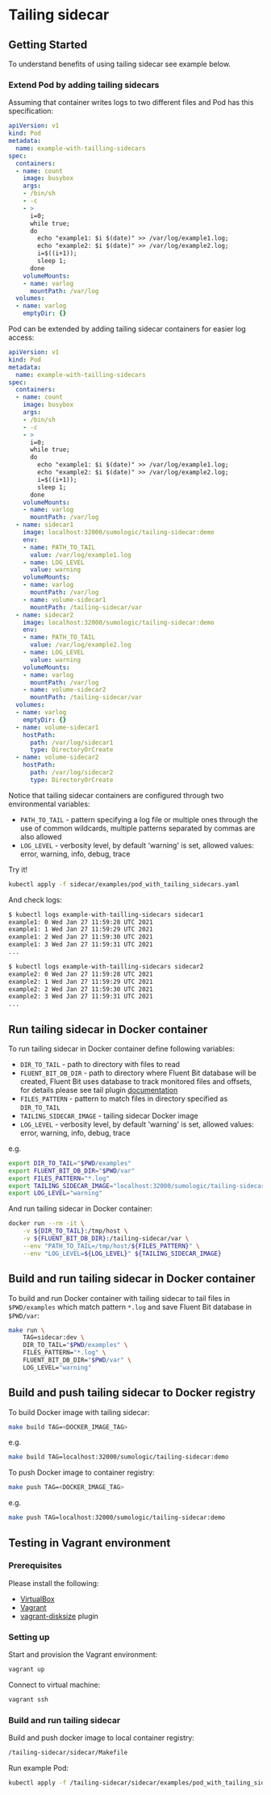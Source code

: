 # Tailing sidecar

## Getting Started

To understand benefits of using tailing sidecar see example below.

### Extend Pod by adding tailing sidecars

Assuming that container writes logs to two different files and Pod has this specification:

```yaml
apiVersion: v1
kind: Pod
metadata:
  name: example-with-tailling-sidecars
spec:
  containers:
  - name: count
    image: busybox
    args:
    - /bin/sh
    - -c
    - >
      i=0;
      while true;
      do
        echo "example1: $i $(date)" >> /var/log/example1.log;
        echo "example2: $i $(date)" >> /var/log/example2.log;
        i=$((i+1));
        sleep 1;
      done
    volumeMounts:
    - name: varlog
      mountPath: /var/log
  volumes:
  - name: varlog
    emptyDir: {}
```

Pod can be extended by adding tailing sidecar containers for easier log access:

```yaml
apiVersion: v1
kind: Pod
metadata:
  name: example-with-tailling-sidecars
spec:
  containers:
  - name: count
    image: busybox
    args:
    - /bin/sh
    - -c
    - >
      i=0;
      while true;
      do
        echo "example1: $i $(date)" >> /var/log/example1.log;
        echo "example2: $i $(date)" >> /var/log/example2.log;
        i=$((i+1));
        sleep 1;
      done
    volumeMounts:
    - name: varlog
      mountPath: /var/log
  - name: sidecar1
    image: localhost:32000/sumologic/tailing-sidecar:demo
    env:
    - name: PATH_TO_TAIL
      value: /var/log/example1.log
    - name: LOG_LEVEL
      value: warning
    volumeMounts:
    - name: varlog
      mountPath: /var/log
    - name: volume-sidecar1
      mountPath: /tailing-sidecar/var
  - name: sidecar2
    image: localhost:32000/sumologic/tailing-sidecar:demo
    env:
    - name: PATH_TO_TAIL
      value: /var/log/example2.log
    - name: LOG_LEVEL
      value: warning
    volumeMounts:
    - name: varlog
      mountPath: /var/log
    - name: volume-sidecar2
      mountPath: /tailing-sidecar/var
  volumes:
  - name: varlog
    emptyDir: {}
  - name: volume-sidecar1
    hostPath:
      path: /var/log/sidecar1
      type: DirectoryOrCreate
  - name: volume-sidecar2
    hostPath:
      path: /var/log/sidecar2
      type: DirectoryOrCreate
```

Notice that tailing sidecar containers are configured through two environmental variables:

- `PATH_TO_TAIL` - pattern specifying a log file or multiple ones through the use of common wildcards,
  multiple patterns separated by commas are also allowed
- `LOG_LEVEL` - verbosity level, by default 'warning' is set,
  allowed values: error, warning, info, debug, trace

Try it!

```bash
kubectl apply -f sidecar/examples/pod_with_tailing_sidecars.yaml
```

And check logs:

```bash
$ kubectl logs example-with-tailling-sidecars sidecar1
example1: 0 Wed Jan 27 11:59:28 UTC 2021
example1: 1 Wed Jan 27 11:59:29 UTC 2021
example1: 2 Wed Jan 27 11:59:30 UTC 2021
example1: 3 Wed Jan 27 11:59:31 UTC 2021
...
```

```bash
$ kubectl logs example-with-tailling-sidecars sidecar2
example2: 0 Wed Jan 27 11:59:28 UTC 2021
example2: 1 Wed Jan 27 11:59:29 UTC 2021
example2: 2 Wed Jan 27 11:59:30 UTC 2021
example2: 3 Wed Jan 27 11:59:31 UTC 2021
...
```

## Run tailing sidecar in Docker container

To run tailing sidecar in Docker container define following variables:

- `DIR_TO_TAIL` - path to directory with files to read
- `FLUENT_BIT_DB_DIR` - path to directory where Fluent Bit database will be created,
  Fluent Bit uses database to track monitored files and offsets, for details please see tail plugin
  [documentation](https://docs.fluentbit.io/manual/pipeline/inputs/tail)
- `FILES_PATTERN` - pattern to match files in directory specified as `DIR_TO_TAIL`
- `TAILING_SIDECAR_IMAGE` - tailing sidecar Docker image
- `LOG_LEVEL` - verbosity level, by default 'warning' is set,
  allowed values: error, warning, info, debug, trace

e.g.

```bash
export DIR_TO_TAIL="$PWD/examples"
export FLUENT_BIT_DB_DIR="$PWD/var"
export FILES_PATTERN="*.log"
export TAILING_SIDECAR_IMAGE="localhost:32000/sumologic/tailing-sidecar:demo"
export LOG_LEVEL="warning"
```

And run tailing sidecar in Docker container:

```bash
docker run --rm -it \
    -v ${DIR_TO_TAIL}:/tmp/host \
    -v ${FLUENT_BIT_DB_DIR}:/tailing-sidecar/var \
    --env "PATH_TO_TAIL=/tmp/host/${FILES_PATTERN}" \
    --env "LOG_LEVEL=${LOG_LEVEL}" ${TAILING_SIDECAR_IMAGE}
```

## Build and run tailing sidecar in Docker container

To build and run Docker container with tailing sidecar to tail files in `$PWD/examples`
which match pattern `*.log` and save Fluent Bit database in `$PWD/var`:

```bash
make run \
    TAG=sidecar:dev \
    DIR_TO_TAIL="$PWD/examples" \
    FILES_PATTERN="*.log" \
    FLUENT_BIT_DB_DIR="$PWD/var" \
    LOG_LEVEL="warning"
```

## Build and push tailing sidecar to Docker registry

To build Docker image with tailing sidecar:

```bash
make build TAG=<DOCKER_IMAGE_TAG>
```

e.g.

```bash
make build TAG=localhost:32000/sumologic/tailing-sidecar:demo
```

To push Docker image to container registry:

```bash
make push TAG=<DOCKER_IMAGE_TAG>
```

e.g.

```bash
make push TAG=localhost:32000/sumologic/tailing-sidecar:demo
```

## Testing in Vagrant environment

### Prerequisites

Please install the following:

- [VirtualBox](https://www.virtualbox.org/)
- [Vagrant](https://www.vagrantup.com/)
- [vagrant-disksize](https://github.com/sprotheroe/vagrant-disksize) plugin

### Setting up

Start and provision the Vagrant environment:

```bash
vagrant up
```

Connect to virtual machine:

```bash
vagrant ssh
```

### Build and run tailing sidecar

Build and push docker image to local container registry:

```bash
/tailing-sidecar/sidecar/Makefile
```

Run example Pod:

```bash
kubectl apply -f /tailing-sidecar/sidecar/examples/pod_with_tailing_sidecars.yaml
```

